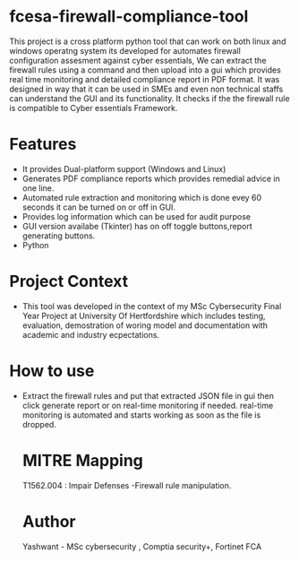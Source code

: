 # fcesa-firewall-compliance-tool
This project is a cross platform python tool that can work on both linux and windows operatng system its developed for automates firewall configuration assesment against cyber essentials, We can extract the firewall rules using a command and then upload into a gui which provides real time monitoring and detailed compliance report in PDF format. It was designed in way that it can be used in SMEs and even non technical staffs can understand the GUI and its functionality. It checks if the the firewall rule is compatible to Cyber essentials Framework.

# Features 
- It provides Dual-platform support (Windows and Linux)
- Generates PDF compliance reports which provides remedial advice in one line.
- Automated rule extraction and monitoring which is done evey 60 seconds it can be turned on or off in GUI.
- Provides log information which can be used for audit purpose
- GUI version availabe (Tkinter) has on off toggle buttons,report generating buttons.
- Python

# Project Context
- This tool was developed in the context of my MSc Cybersecurity Final Year Project at University Of Hertfordshire which includes testing, evaluation, demostration of woring model and documentation with academic and industry ecpectations.

# How to use
- Extract the firewall rules and put that extracted JSON file in gui  then click generate report or on real-time monitoring if needed. real-time monitoring is automated and starts working as soon as the file is dropped.

  # MITRE Mapping
  T1562.004 : Impair Defenses -Firewall rule manipulation.

  # Author
  Yashwant - MSc cybersecurity , Comptia security+, Fortinet FCA
  
